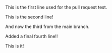 This is the first line used for the pull request test.

This is the second line!

And now the third from the main branch.

Added a final fourth line!!

This is it!
